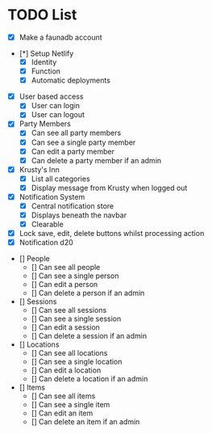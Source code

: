 # TODO List

* [x] Make a faunadb account
* [*] Setup Netlify
  * [x] Identity
  * [x] Function
  * [x] Automatic deployments
* [x] User based access
  * [x] User can login
  * [x] User can logout
* [x] Party Members
  * [x] Can see all party members
  * [x] Can see a single party member
  * [x] Can edit a party member
  * [x] Can delete a party member if an admin
* [x] Krusty's Inn
  * [x] List all categories
  * [x] Display message from Krusty when logged out
* [x] Notification System
  * [x] Central notification store
  * [x] Displays beneath the navbar
  * [x] Clearable
* [x] Lock save, edit, delete buttons whilst processing action
* [x] Notification d20
* [] People
  * [] Can see all people
  * [] Can see a single person
  * [] Can edit a person
  * [] Can delete a person if an admin
* [] Sessions
  * [] Can see all sessions
  * [] Can see a single session
  * [] Can edit a session
  * [] Can delete a session if an admin
* [] Locations
  * [] Can see all locations
  * [] Can see a single location
  * [] Can edit a location
  * [] Can delete a location if an admin
* [] Items
  * [] Can see all items
  * [] Can see a single item
  * [] Can edit an item
  * [] Can delete an item if an admin
